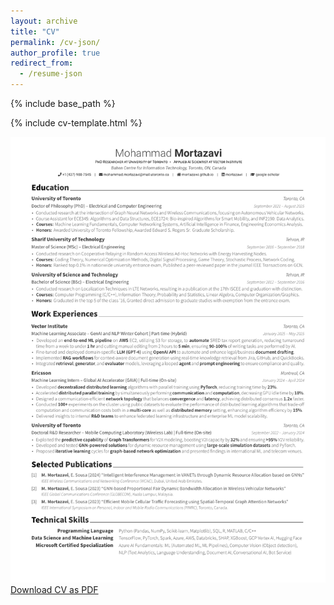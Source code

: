 ```yaml
---
layout: archive
title: "CV"
permalink: /cv-json/
author_profile: true
redirect_from:
  - /resume-json
---
```


{% include base_path %}

{% include cv-template.html %}

<img src='/files/cv.pdf'>

<div class="cv-download-links">
<!--   <a href="mortazawi.github.io/files/cv.pdf" class="btn btn--inverse">View CV</a> -->
  <a href="mortazawi.github.io/files/cv.pdf" class="btn btn--primary">Download CV as PDF</a>
</div>
